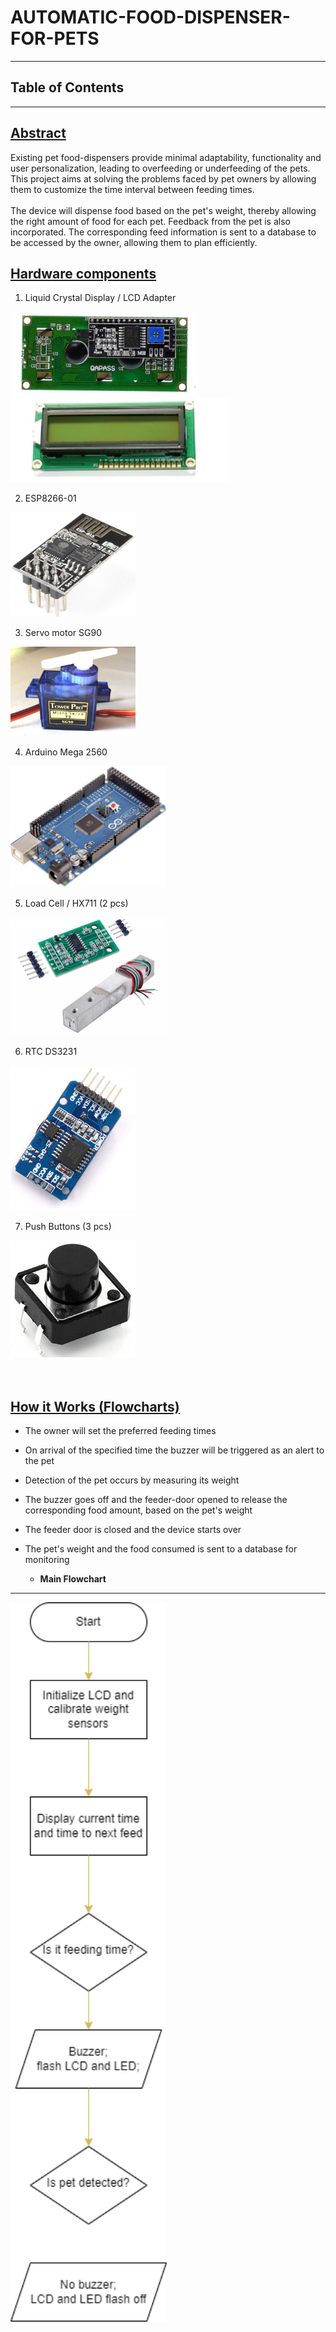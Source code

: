 # AUTOMATIC-FOOD-DISPENSER-FOR-PETS

---
## Table of Contents
---


## [Abstract](#heading-3)

 Existing pet food-dispensers provide minimal adaptability, functionality and user personalization, leading to overfeeding or underfeeding of the pets. This project aims at solving the problems faced by pet owners by allowing them to customize the time interval between feeding times. <br><br>The device will dispense food based on the pet's weight, thereby allowing the right amount of food for each pet. Feedback from the pet is also incorporated. The corresponding feed information is sent to a database to be accessed by the owner, allowing them to plan efficiently. 




## [Hardware components](#heading-3)

   1. Liquid Crystal Display / LCD Adapter

<img src="Photos/lcd1.jpg" width="300">       <img src="Photos/lcd2.png" width="350">

   2. ESP8266-01 

<img src="Photos/esp.jpg" width="200"> 

  3. Servo motor SG90
 
<img src="Photos/servo.jpg" width="200"> 

  4. Arduino Mega 2560
  
<img src="Photos/mega.jpg" width="250"> 

  5. Load Cell / HX711 (2 pcs)
 
<img src="Photos/loadcell.jpg" width="250"> 

  6. RTC DS3231
  
<img src="Photos/rtc.jpg" width="200"> 

  7. Push Buttons (3 pcs) 

<img src="Photos/push.jpg" width="200"> <br><br><br>

## [How it Works (Flowcharts)](#heading-3)
  
 * The owner will set the preferred feeding times
 * On arrival of the specified time the buzzer will be triggered as an alert to the pet
 * Detection of the pet occurs by measuring its weight 
 * The buzzer goes off and the feeder-door opened to release the corresponding food amount, based on the pet's weight
 * The feeder door is closed and the device starts over
 * The pet's weight and the food consumed is sent to a database for monitoring

   * **Main Flowchart** 
 ---
<img src="Photos/flowchart.png" width="250"> 
